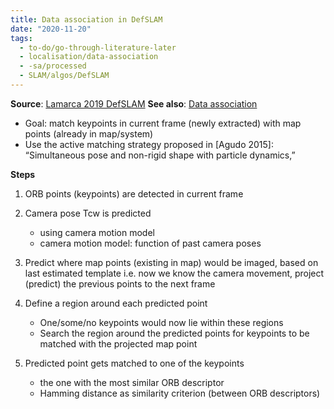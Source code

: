 ```yaml
---
title: Data association in DefSLAM
date: "2020-11-20"
tags:
  - to-do/go-through-literature-later
  - localisation/data-association
  - -sa/processed
  - SLAM/algos/DefSLAM
---
```


**Source**: [Lamarca 2019 DefSLAM](lamarca-2019-defslam.md)
**See also**: [Data association](SLAM/data-association.md)

*   Goal: match keypoints in current frame (newly extracted) with map points (already in map/system)
*   Use the active matching strategy proposed in \[Agudo 2015\]: “Simultaneous pose and non-rigid shape with particle dynamics,”

**Steps** 

1.  ORB points (keypoints) are detected in current frame
2.  Camera pose Tcw is predicted
    *   using camera motion model
    *   camera motion model: function of past camera poses
3.  Predict where map points (existing in map) would be imaged, based on last estimated template
    i.e. now we know the camera movement, project (predict) the previous points to the next frame
    
4.  Define a region around each predicted point
    *   One/some/no keypoints would now lie within these regions
    *   Search the region around the predicted points for keypoints to be matched with the projected map point
5.  Predicted point gets matched to one of the keypoints
    *   the one with the most similar ORB descriptor
    *   Hamming distance as similarity criterion (between ORB descriptors)

